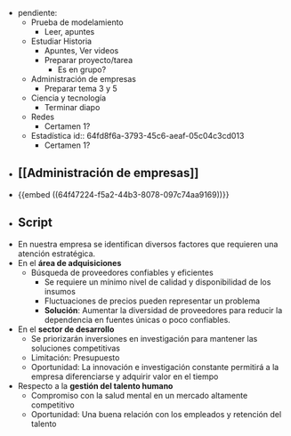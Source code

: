 - pendiente:
	- Prueba de modelamiento
		- Leer, apuntes
	- Estudiar Historia
		- Apuntes, Ver videos
		- Preparar proyecto/tarea
			- Es en grupo?
	- Administración de empresas
		- Preparar tema 3 y 5
	- Ciencia y tecnología
		- Terminar diapo
	- Redes
		- Certamen 1?
	- Estadística
	  id:: 64fd8f6a-3793-45c6-aeaf-05c04c3cd013
		- Certamen 1?
- ## [[Administración de empresas]]
- {{embed ((64f47224-f5a2-44b3-8078-097c74aa9169))}}
- ## Script
- En nuestra empresa se identifican diversos factores que requieren una atención estratégica.
- En el **área de adquisiciones**
	- Búsqueda de proveedores confiables y eficientes
		- Se requiere un mínimo nivel de calidad y disponibilidad de los insumos
		- Fluctuaciones de precios pueden representar un problema
		- **Solución**: Aumentar la diversidad de proveedores para reducir la dependencia en fuentes únicas o poco confiables.
- En el **sector de desarrollo**
	- Se priorizarán inversiones en investigación para mantener las soluciones competitivas
	- Limitación: Presupuesto
	- Oportunidad: La innovación e investigación constante permitirá a la empresa diferenciarse y adquirir valor en el tiempo
- Respecto a la **gestión del talento humano**
	- Compromiso con la salud mental en un mercado altamente competitivo
	- Oportunidad: Una buena relación con los empleados y retención del talento